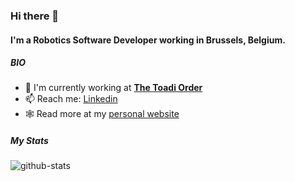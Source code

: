 ### Hi there 👋

#### I'm a Robotics Software Developer working in Brussels, Belgium.

##### BIO

- 🏢 I'm currently working at [**The Toadi Order**](toadi.com)
- 📫 Reach me: [Linkedin](https://www.linkedin.com/in/ashwin-bose-a66a9234)
- 🕸️ Read more at my [personal website](https://atb033.github.io)

##### My Stats
![github-stats](https://github-readme-stats.vercel.app/api?username=atb033&&show_icons=true&title_color=ffffff&icon_color=bb2acf&text_color=daf7dc&bg_color=151515)
